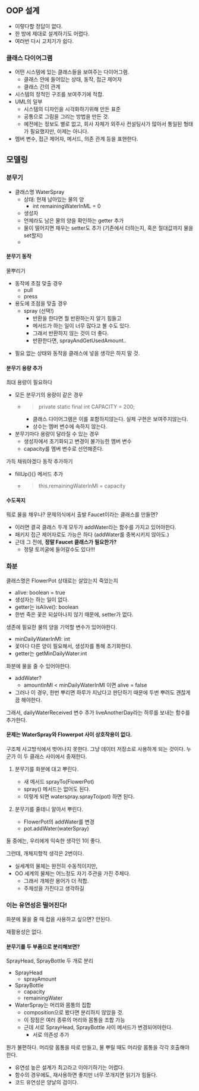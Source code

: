 
## OOP 설계
- 이렇다할 정답이 없다. 
- 한 방에 제대로 설계하기도 어렵다.
- 여러번 다시 고치기가 쉽다.

### 클래스 다이어그램
- 어떤 시스템에 있는 클래스들을 보여주는 다이어그램.
  - 클래스 안에 들어있는 상태, 동작, 접근 제어자
  - 클래스 간의 관계
- 시스템의 정적인 구조를 보여주기에 적합.
- UML의 일부
  - 시스템의 디자인을 시각화하기위해 만든 표준
  - 공통으로 그림을 그리는 방법을 만든 것.
  - 예전에는 정보도 별로 없고, 회사 자체가 외주사 컨설팅사가 많아서 통일된 형태가 필요했지만, 이제는 아니다.
- 멤버 변수, 접근 제어자, 메서드, 의존 관계 등을 표현한다.

## 모델링
### 분무기
- 클래스명 WaterSpray
  - 상태: 현재 남아있는 물의 양
    - int remainingWaterInML = 0
  - 생성자
  - 언제라도 남은 물의 양을 확인하는 getter 추가
  - 물이 떨어지면 채우는 setter도 추가 (기존에서 더하는지, 혹은 절대값까지 물을 set할지)
  - 
#### 분무기 동작
물뿌리기
  - 동작에 초점 맞출 경우
    - pull
    - press
  - 용도에 초점을 맞출 경우
    - spray (선택!)
      - 반환을 한다면 뭘 반환하는지 알기 힘들고
      - 메서드가 하는 일이 너무 많다고 볼 수도 있다.
      - 그래서 반환하지 않는 것이 더 좋다. 
      - 반환한다면, sprayAndGetUsedAmount..
  * 필요 없는 상태와 동작을 클래스에 넣을 생각은 하지 말 것.

#### 분무기 용량 추가
최대 용량이 필요하다
- 모든 분무기의 용량이 같은 경우
  - > private static final int CAPACITY = 200;
    - 클래스 다이어그램은 이를 포함하지않는다. 실제 구현은 보여주지않는다. 
    - 상수는 멤버 변수에 속하지 않는다. 
- 분무기마다 용량이 달라질 수 있는 경우
  - 생성자에서 초기화되고 변경이 불가능한 멤버 변수
  - capacity를 멤버 변수로 선언해준다.
  
가득 채워야겠다 동작 추가하기
- fillUp(){} 메서드 추가 
  - > this.remainingWaterInMl = capacity

#### 수도꼭지
뭐로 물을 채우나? 문제의식에서 출발
Faucet이라는 클래스를 만들면? 
- 이러면 결국 클래스 두개 모두가 addWater라는 함수를 가지고 있어야한다. 
- 패키지 접근 제어자로도 가능은 하다 (addWater를 중복시키지 않아도.)
- 근데 그 전에, **정말 Faucet 클래스가 필요한가?** 
  - 정말 토끼굴에 들어갈수도 있다!!!

### 화분
클래스명은 FlowerPot
상태로는 살았는지 죽었는지
- alive: boolean = true
- 생성자는 하는 일이 없다. 
- getter는 isAlive(): boolean
- 한번 죽은 꽃은 되살아나지 않기 때문에, setter가 없다.

생존에 필요한 물의 양을 기억할 변수가 있어야한다.
- minDailyWaterInMl: int
- 꽃마다 다른 양이 필요해서, 생성자를 통해 초기화한다. 
- getter는 getMinDailyWater:int

화분에 물을 줄 수 있어야한다.
- addWater? 
  - amountInMl < minDailyWaterInMl 이면 alive = false
- 그러나 이 경우, 한번 뿌리면 하루가 지났다고 판단하기 때문에 두번 뿌려도 괜찮게끔 해야한다. 

그래서, 
dailyWaterReceived 변수 추가
liveAnotherDay라는 하루를 보내는 함수를 추가한다. 

#### 문제는 WaterSpray와 Flowerpot 사이 상호작용이 없다. 
구조체 사고방식에서 벗어나지 못한다. 
그냥 데이터 저장소로 사용하게 되는 것이다.
누군가 이 두 클래스 사이에서 중재한다.

1. 분무기를 화분에 대고 뿌린다.
   - 새 메서드 sprayTo(FlowerPot)
   - spray() 메서드는 없어도 된다.
   - 이렇게 되면 waterspray.sprayTo(pot) 하면 된다. 

2. 분무기를 줄테니 알아서 뿌린다.
   - FlowerPot의 addWater를 변경
   - pot.addWater(waterSpray)
   
둘 중에는, 우리에게 익숙한 생각인 1이 좋다.

그런데, 개체지향적 생각은 2번이다.
- 실세계의 물체는 완전히 수동적이지만, 
- OO 세계의 물체는 어느정도 자기 주관을 가진 주체다.
  - 그래서 개체란 용어가 더 적합.
  - 주체성을 가진다고 생각하길
  
### 이는 유연성은 떨어진다!
화분에 물을 줄 때 컵을 사용하고 싶으면? 안된다.

재활용성은 없다. 

#### 분무기를 두 부품으로 분리해보면? 
SprayHead, SprayBottle 두 개로 분리
- SprayHead
  - sprayAmount
- SprayBottle
  - capacity
  - remainingWater
- WaterSpray는 머리와 몸통의 집합
  - composition으로 봤다면 분리하지 않았을 것.
  - 이 장점은 여러 종류의 머리와 몸통을 조합 가능
  - 근데 서로 SprayHead, SprayBottle 사이 메서드가 변경되어야한다.
    - 서로 의존성 추가
    
뭔가 불편하다.
머리랑 몸통을 따로 만들고, 물 뿌릴 때도 머리랑 몸통을 각각 호출해야한다.

- 유연성 높은 설계가 최고라고 이야기하기는 어렵다. 
- 함수의 경우에도, 재사용하면 좋지만 너무 쪼개지면 읽기가 힘들다.
- 코드 유연성은 양날의 검이다. 



